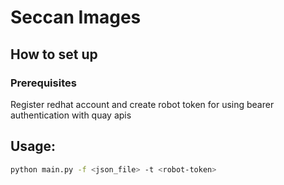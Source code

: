# Seccan Images
## How to set up
### Prerequisites

Register redhat account and create robot token for using bearer authentication with quay apis

## Usage:

```bash
python main.py -f <json_file> -t <robot-token>
```
